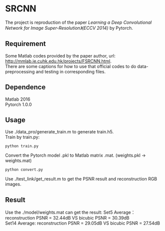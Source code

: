 # SRCNN
The project is reproduction of the paper *Learning a Deep Convolutional Network for Image Super-Resolution》(ECCV 2014)* by Pytorch.
## Requirement
Some Matlab codes provided by the paper author, url: http://mmlab.ie.cuhk.edu.hk/projects/FSRCNN.html.  
There are some captions for how to use that official codes to do data-preprocessing and testing in corresponding files.  
## Dependence
Matlab 2016  
Pytorch 1.0.0  
## Usage
Use ./data_pro/generate_train.m to generate train.h5.  
Train by train.py:
```
python train.py
```
Convert the Pytorch model .pkl to Matlab matrix .mat. (weights.pkl -> weights.mat)  
```
python convert.py
```
Use ./test_link/get_result.m to get the PSNR result and reconstruction RGB images.
## Result
Use the ./model/weights.mat can get the result:
Set5 Average：reconstruction PSNR = 32.44dB VS bicubic PSNR = 30.39dB  
Set14 Average: reconstruction PSNR = 29.05dB VS bicubic PSNR = 27.54dB
